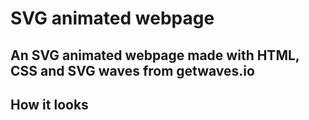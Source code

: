 # SVG animated webpage
## An SVG animated webpage made with HTML, CSS and SVG waves from getwaves.io

## How it looks
